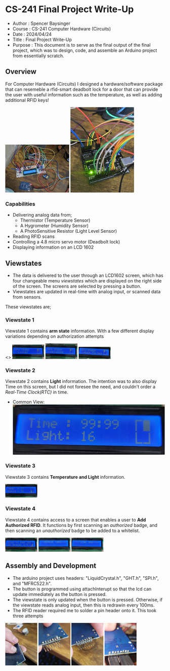# CS-241 Final Project Write-Up
- Author  : Spencer Baysinger
- Course  : CS-241 Computer Hardware (Circuits)
- Date    : 2024/04/24
- Title   : Final Project Write-Up
- Purpose : This document is to serve as the final output of the final project, which was to design, code, and assemble an Arduino project from essentially scratch.

## Overview
For Computer Hardware (Circuits) I designed a hardware/software package that can resemeble a rfid-smart deadbolt lock for a door that can provide the user with useful information such as the temperature, as well as adding additional RFID keys!

<p>
  <img src="https://github.com/sowens23/CS-F241/blob/main/media/fullpic1.jpg" width="40%"/>
  <img src="https://github.com/sowens23/CS-F241/blob/main/media/fullpic2.jpg" width="40%"/> 
</p>

### Capabilities
  - Delivering analog data from;
    - Thermistor (Temperature Sensor) 
    - A Hygrometer (Humidity Sensor)
    - A PhotoSensitive Resistor (Light Level Sensor)
  - Reading RFID scans
  - Controlling a 4.8 micro servo motor (Deadbolt lock)
  - Displaying information on an LCD 1602

## Viewstates

- The data is delivered to the user through an LCD1602 screen, which has four changeable menu *viewstates* which are displayed on the right side of the screen. The screens are selected by pressing a button.
- Viewstates are updated in real-time with analog input, or scanned data from sensors.

These viewstates are;

### **Viewstate 1**
Viewstate 1 contains **arm state** information. With a few different display variations depending on authorization attempts

<>
  <img src="https://github.com/sowens23/CS-F241/blob/main/media/1-1.jpg" width="20%"/>
  <img src="https://github.com/sowens23/CS-F241/blob/main/media/1-2.jpg" width="20%"/> 
  <img src="https://github.com/sowens23/CS-F241/blob/main/media/1-3.jpg" width="20%"/> 
</p>

### **Viewstate 2**
Viewstate 2 contains **Light** information. The intention was to also display Time on this screen, but I did not foresee the need, and couldn't order a *Real-Time Clock(RTC)* in time.
  - Common View: ![Viewstate 2-1](https://github.com/sowens23/CS-F241/blob/main/media/2-1.jpg)

### **Viewstate 3**
Viewstate 3 contains **Temperature and Light** information. 

<img src="https://github.com/sowens23/CS-F241/blob/main/media/3-1.jpg" width="20%"/>

### **Viewstate 4**
Viewstate 4 contains access to a screen that enables a user to **Add Authorized RFID**. It functions by first scanning an *authorized* badge, and then scanning an *unauthorized* badge to be added to a whitelist. 

<p>
  <img src="https://github.com/sowens23/CS-F241/blob/main/media/4-1.jpg" width="20%"/>
  <img src="https://github.com/sowens23/CS-F241/blob/main/media/4-2.jpg" width="20%"/> 
  <img src="https://github.com/sowens23/CS-F241/blob/main/media/4-3.jpg" width="20%"/> 
</p>

## Assembly and Development
- The arduino project uses headers: "LiquidCrystal.h", "GHT.h", "SPI.h", and "MFRC522.h". 
- The button is programmed using attachInterupt so that the lcd can update immediately as the button is pressed.
- The viewstate is only updated when the button is pressed. Otherwise, if the viewstate reads analog input, then this is redrawin every 100ms.
- The RFID reader required me to solder a pin header onto it. This took three attempts

<p>
  <img src="https://github.com/sowens23/CS-F241/blob/main/media/solder1.jpg" width="20%"/>
  <img src="https://github.com/sowens23/CS-F241/blob/main/media/solder2.jpg" width="20%"/> 
  <img src="https://github.com/sowens23/CS-F241/blob/main/media/solder3.jpg" width="20%"/> 
  <img src="https://github.com/sowens23/CS-F241/blob/main/media/solder4.jpg" width="20%"/> 
</p>